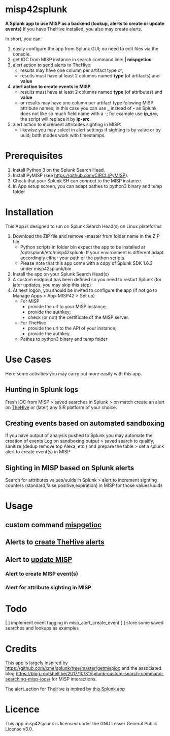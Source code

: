 # misp42splunk
**A Splunk app to use MISP as a backend (lookup, alerts to create or update events)**
If you have TheHive installed, you also may create alerts.

In short, you can:
1. easily configure the app from Splunk GUI; no need to edit files via the console.
2. get IOC from MISP instance in search command line: __| mispgetioc__
3. alert action to send alerts to TheHive:
    - results may have one column per artifact type or,
    - results must have at least 2 columns named **type** (of artifacts) and **value**
4. **alert action to create events in MISP**
    - results must have at least 2 columns named **type** (of attributes) and **value**
    - or results may have one column per artifact type folowing MISP attribute names; in this case you can use **_** instead of **-** as Splunk does not like so much field name with a -; for example use **ip_src**, the script will replace it by **ip-src**.    
5. alert action to increment attributes sighting in MISP:
    - likewise you may select in alert settings if sighting is by value or by uuid; both modes work with timestamps.

# Prerequisites
1. Install Python 3 on the Splunk Search Head.
2. Install PyMISP (see https://github.com/CIRCL/PyMISP).
3. Check that your Splunk SH can connect to the MISP instance. 
4. In App setup screen, you can adapt pathes to python3 binary and temp folder

# Installation
This App is designed to run on Splunk Search Head(s) on Linux plateforms
1. Download the ZIP file and remove -master from folder name in the ZIP file
    * Python scripts in folder bin expect the app to be installed at /opt/splunk/etc/misp42splunk. If your environment is different adapt accordingly either your path or the python scripts
    * Please note that this app come with a copy of Splunk SDK 1.6.3 under misp42splunk/bin
2. Install the app on your Splunk Search Head(s)
3. A custom endpoint has been defined so you need to restart Splunk (for later updates, you may skip this step)
4. At next logon, you should be invited to configure the app (if not go to Manage Apps > App-MISP42 > Set up) 
    - For MISP
        - provide the url to your MISP instance;
        - provide the authkey;
        - check (or not) the certificate of the MISP server.
    - For TheHive
        - provide the url to the API of your instance;
        - provide the authkey.
    - Pathes to python3 binary and temp folder

# Use Cases

Here some activities you may carry out more easily with this app.
## Hunting in Splunk logs
Fresh IOC from MISP > saved searches in Splunk > on match create an alert on [TheHive](https://thehive-project.org/) or (later) any SIR platform of your choice.

## Creating events based on automated sandboxing
If you have output of analysis pushed to Splunk you may automate the creation of events
Log on sandboxing output > saved search to qualify, sanitize (dedup remove top Alexa, etc.)  and prepare the table > set a splunk alert to create event(s) in MISP

## Sighting in MISP based on Splunk alerts
Search for attributes values/uuids in Splunk > alert to increment sighting counters (standard,false positive,expiration) in MISP for those values/uuids 

# Usage
## custom command [mispgetioc](https://github.com/remg427/misp42splunk/docs/mispgetioc.md)
## Alerts to [create TheHive alerts](https://github.com/remg427/misp42splunk/docs/thehivealerts.md)
## Alert to [update MISP](https://github.com/remg427/misp42splunk/docs/mispalerts.md)
### Alert to create MISP event(s)
### Alert for attribute sighting in MISP

# Todo
[ ] implement event tagging in misp_alert_create_event
[ ] store some saved searches and lookups as examples

# Credits
This app is largely inspired by https://github.com/xme/splunk/tree/master/getmispioc and the associated blog https://blog.rootshell.be/2017/10/31/splunk-custom-search-command-searching-misp-iocs/ for MISP interactions.

The alert_action for TheHive is inpired by [this Splunk app](https://splunkbase.splunk.com/app/3642/)

# Licence
This app misp42splunk is licensed under the GNU Lesser General Public License v3.0.
